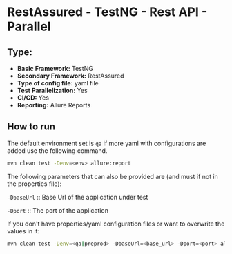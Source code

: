 # RestAssured - TestNG - Rest API - Parallel

## Type:

- **Basic Framework:** TestNG
- **Secondary Framework:** RestAssured
- **Type of config file:** yaml file
- **Test Parallelization:** Yes
- **CI/CD:** Yes
- **Reporting:** Allure Reports


## How to run

The default environment set is `qa` if more yaml with configurations are added use the following command.

```sh
mvn clean test -Denv=<env> allure:report
```

The following parameters that can also be provided are (and must if not in the properties file):

`-DbaseUrl`     :: Base Url of the application under test

`-Dport`        :: The port of the application

If you don't have properties/yaml configuration files or want to overwrite the values in it:

```sh
mvn clean test -Denv=<qa|preprod> -DbaseUrl=<base_url> -Dport=<port> allure:report
```

